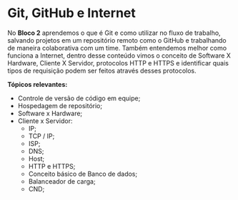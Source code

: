 # Git, GitHub e Internet

No **Bloco 2** aprendemos o que é Git e como utilizar no fluxo de trabalho, salvando projetos em um repositório remoto como o GitHub e trabalhando de maneira colaborativa com um time. Também entendemos melhor como funciona a Internet, dentro desse conteúdo vimos o conceito de Software X Hardware, Cliente X Servidor, protocolos HTTP e HTTPS e identificar quais tipos de requisição podem ser feitos através desses protocolos.


**Tópicos relevantes:**
- Controle de versão de código em equipe;
- Hospedagem de repositório;
- Software x Hardware;
- Cliente x Servidor:
  - IP;
  - TCP / IP;
  - ISP;
  - DNS;
  - Host;
  - HTTP e HTTPS;
  - Conceito básico de Banco de dados;
  - Balanceador de carga;
  - CND;